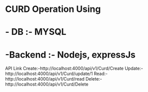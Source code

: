 # CURD Operation Using 
# - DB :- MYSQL
# -Backend :- Nodejs, expressJs
API Link
Create:-http://localhost:4000/api/v1/Curd/Create
Update:-http://localhost:4000/api/v1/Curd/update/1
Read:-http://localhost:4000/api/v1/Curd/read
Delete:-http://localhost:4000/api/v1/Curd/Delete
